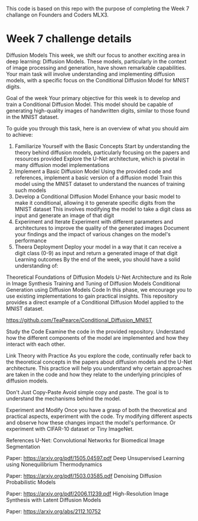 This code is based on this repo with the purpose of completing the Week 7 challange on Founders and Coders MLX3.

Week 7 challenge details
==========================

Diffusion Models
This week, we shift our focus to another exciting area in deep learning: Diffusion Models. These models, particularly in the context of image processing and generation, have shown remarkable capabilities. Your main task will involve understanding and implementing diffusion models, with a specific focus on the Conditional Diffusion Model for MNIST digits.

Goal of the week
Your primary objective for this week is to develop and train a Conditional Diffusion Model. This model should be capable of generating high-quality images of handwritten digits, similar to those found in the MNIST dataset.

To guide you through this task, here is an overview of what you should aim to achieve:

1. Familiarize Yourself with the Basic Concepts
Start by understanding the theory behind diffusion models, particularly focusing on the papers and resources provided
Explore the U-Net architecture, which is pivotal in many diffusion model implementations
2. Implement a Basic Diffusion Model
Using the provided code and references, implement a basic version of a diffusion model
Train this model using the MNIST dataset to understand the nuances of training such models
3. Develop a Conditional Diffusion Model
Enhance your basic model to make it conditional, allowing it to generate specific digits from the MNIST dataset
This involves modifying the model to take a digit class as input and generate an image of that digit
4. Experiment and Iterate
Experiment with different parameters and architectures to improve the quality of the generated images
Document your findings and the impact of various changes on the model's performance
5. Theera Deployment
Deploy your model in a way that it can receive a digit class (0-9) as input and return a generated image of that digit
Learning outcomes
By the end of the week, you should have a solid understanding of:

Theoretical Foundations of Diffusion Models
U-Net Architecture and its Role in Image Synthesis
Training and Tuning of Diffusion Models
Conditional Generation using Diffusion Models
Code
In this phase, we encourage you to use existing implementations to gain practical insights. This repository provides a direct example of a Conditional Diffusion Model applied to the MNIST dataset.

https://github.com/TeaPearce/Conditional_Diffusion_MNIST

Study the Code
Examine the code in the provided repository. Understand how the different components of the model are implemented and how they interact with each other.

Link Theory with Practice
As you explore the code, continually refer back to the theoretical concepts in the papers about diffusion models and the U-Net architecture. This practice will help you understand why certain approaches are taken in the code and how they relate to the underlying principles of diffusion models.

Don't Just Copy-Paste
Avoid simple copy and paste. The goal is to understand the mechanisms behind the model.

Experiment and Modify
Once you have a grasp of both the theoretical and practical aspects, experiment with the code. Try modifying different aspects and observe how these changes impact the model's performance. Or experiment with CIFAR-10 dataset or Tiny ImageNet.

References
U-Net: Convolutional Networks for Biomedical Image Segmentation

Paper: https://arxiv.org/pdf/1505.04597.pdf
Deep Unsupervised Learning using Nonequilibrium Thermodynamics

Paper: https://arxiv.org/pdf/1503.03585.pdf
Denoising Diffusion Probabilistic Models

Paper: https://arxiv.org/pdf/2006.11239.pdf
High-Resolution Image Synthesis with Latent Diffusion Models

Paper: https://arxiv.org/abs/2112.10752